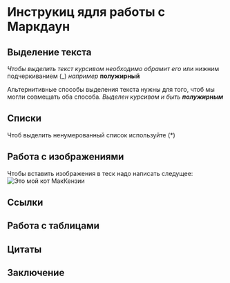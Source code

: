 # Инструкиц ядля работы с Маркдаун

## Выделение текста

*Чтобы выделить текст курсивом необходимо обрамит его* или нижним подчеркиванием (_)
_например_
**полужирный** 

Альтернитивные способы выделения текста нужны для того, чтоб мы могли совмещать оба способа. 
_Выделен курсивом и быть **полужирным**_
## Списки
Чтоб выделить ненумерованный список используйте (*)
## Работа с изображениями

Чтобы вставить изображения в теск надо написать следущее:
![Это мой кот МакКензии](MacKenzie.jpg)

## Ссылки

## Работа с таблицами

## Цитаты

## Заключение